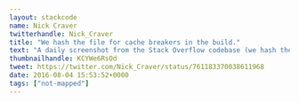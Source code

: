 ```yaml
---
layout: stackcode
name: Nick Craver
twitterhandle: Nick_Craver
title: "We hash the file for cache breakers in the build."
text: "A daily screenshot from the Stack Overflow codebase (we hash the file for cache breakers in the build). "
thumbnailhandle: KCYWe6RsOd
tweet: https://twitter.com/Nick_Craver/status/761183370038611968
date: 2016-08-04 15:53:52+0000
tags: ["not-mapped"]
---
```

